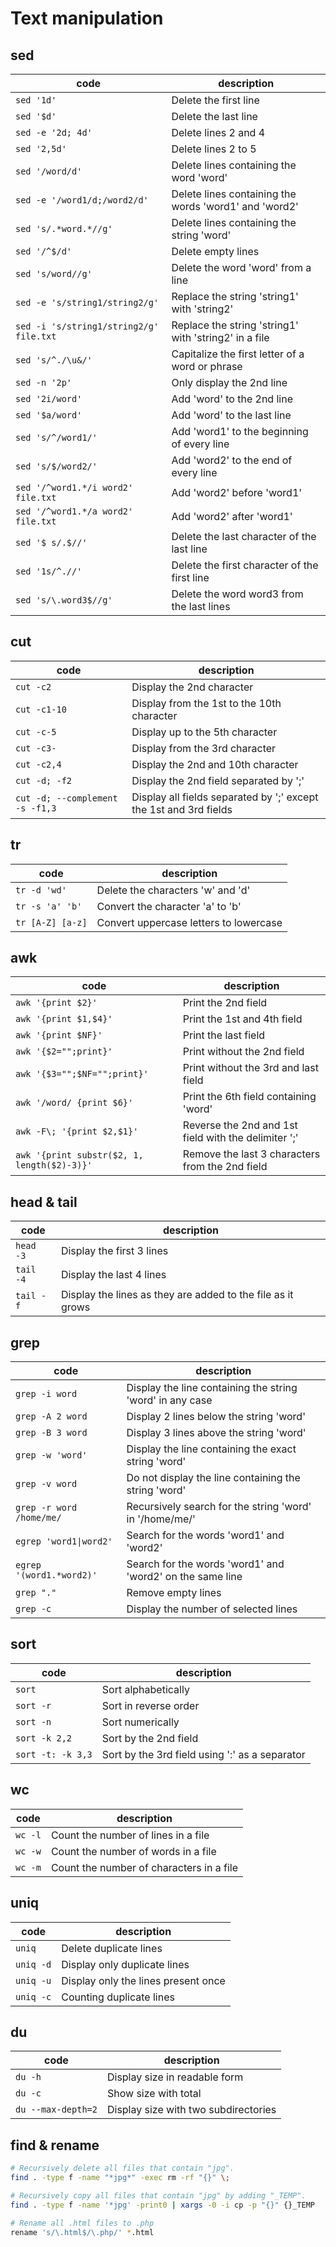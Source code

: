 # Text manipulation

## sed

| code                                    | description                                           |
| --------------------------------------- | ----------------------------------------------------- |
| `sed '1d'`                              | Delete the first line                                 |
| `sed '$d'`                              | Delete the last line                                  |
| `sed -e '2d; 4d'`                       | Delete lines 2 and 4                                  |
| `sed '2,5d'`                            | Delete lines 2 to 5                                   |
| `sed '/word/d'`                         | Delete lines containing the word 'word'               |
| `sed -e '/word1/d;/word2/d'`            | Delete lines containing the words 'word1' and 'word2' |
| `sed 's/.*word.*//g'`                   | Delete lines containing the string 'word'             |
| `sed '/^$/d'`                           | Delete empty lines                                    |
| `sed 's/word//g'`                       | Delete the word 'word' from a line                    |
| `sed -e 's/string1/string2/g'`          | Replace the string 'string1' with 'string2'           |
| `sed -i 's/string1/string2/g' file.txt` | Replace the string 'string1' with 'string2' in a file |
| `sed 's/^./\u&/'`                       | Capitalize the first letter of a word or phrase       |
| `sed -n '2p'`                           | Only display the 2nd line                             |
| `sed '2i/word'`                         | Add 'word' to the 2nd line                            |
| `sed '$a/word'`                         | Add 'word' to the last line                           |
| `sed 's/^/word1/'`                      | Add 'word1' to the beginning of every line            |
| `sed 's/$/word2/'`                      | Add 'word2' to the end of every line                  |
| `sed '/^word1.*/i word2' file.txt`      | Add 'word2' before 'word1'                            |
| `sed '/^word1.*/a word2' file.txt`      | Add 'word2' after 'word1'                             |
| `sed '$ s/.$//'`                        | Delete the last character of the last line            |
| `sed '1s/^.//'`                         | Delete the first character of the first line          |
| `sed 's/\.word3$//g' `                  | Delete the word word3 from the last lines             |

## cut

| code                            | description                                                       |
| ------------------------------- | ----------------------------------------------------------------- |
| `cut -c2`                       | Display the 2nd character                                         |
| `cut -c1-10`                    | Display from the 1st to the 10th character                        |
| `cut -c-5`                      | Display up to the 5th character                                   |
| `cut -c3-`                      | Display from the 3rd character                                    |
| `cut -c2,4`                     | Display the 2nd and 10th character                                |
| `cut -d; -f2`                   | Display the 2nd field separated by ';'                            |
| `cut -d; --complement -s -f1,3` | Display all fields separated by ';' except the 1st and 3rd fields |

## tr

| code             | description                            |
| ---------------- | -------------------------------------- |
| `tr -d 'wd'`     | Delete the characters 'w' and 'd'      |
| `tr -s 'a' 'b'`  | Convert the character 'a' to 'b'       |
| `tr [A-Z] [a-z]` | Convert uppercase letters to lowercase |

## awk

| code                                        | description                                          |
| ------------------------------------------- | ---------------------------------------------------- |
| `awk '{print $2}'`                          | Print the 2nd field                                  |
| `awk '{print $1,$4}'`                       | Print the 1st and 4th field                          |
| `awk '{print $NF}'`                         | Print the last field                                 |
| `awk '{$2="";print}'`                       | Print without the 2nd field                          |
| `awk '{$3="";$NF="";print}'`                | Print without the 3rd and last field                 |
| `awk '/word/ {print $6}'`                   | Print the 6th field containing 'word'                |
| `awk -F\; '{print $2,$1}'`                  | Reverse the 2nd and 1st field with the delimiter ';' |
| `awk '{print substr($2, 1, length($2)-3)}'` | Remove the last 3 characters from the 2nd field      |

## head & tail

| code      | description                                                 |
| --------- | ----------------------------------------------------------- |
| `head -3` | Display the first 3 lines                                   |
| `tail -4` | Display the last 4 lines                                    |
| `tail -f` | Display the lines as they are added to the file as it grows |

## grep

| code                     | description                                               |
| ------------------------ | --------------------------------------------------------- |
| `grep -i word`           | Display the line containing the string 'word' in any case |
| `grep -A 2 word`         | Display 2 lines below the string 'word'                   |
| `grep -B 3 word`         | Display 3 lines above the string 'word'                   |
| `grep -w 'word'`         | Display the line containing the exact string 'word'       |
| `grep -v word`           | Do not display the line containing the string 'word'      |
| `grep -r word /home/me/` | Recursively search for the string 'word' in '/home/me/'   |
| `egrep 'word1\|word2'`   | Search for the words 'word1' and 'word2'                  |
| `egrep '(word1.*word2)'` | Search for the words 'word1' and 'word2' on the same line |
| `grep "."`               | Remove empty lines                                        |
| `grep -c`                | Display the number of selected lines                      |

## sort

| code              | description                                    |
| ----------------- | ---------------------------------------------- |
| `sort`            | Sort alphabetically                            |
| `sort -r`         | Sort in reverse order                          |
| `sort -n`         | Sort numerically                               |
| `sort -k 2,2`     | Sort by the 2nd field                          |
| `sort -t: -k 3,3` | Sort by the 3rd field using ':' as a separator |

## wc

| code    | description                              |
| ------- | ---------------------------------------- |
| `wc -l` | Count the number of lines in a file      |
| `wc -w` | Count the number of words in a file      |
| `wc -m` | Count the number of characters in a file |

## uniq

| code      | description                         |
| --------- | ----------------------------------- |
| `uniq`    | Delete duplicate lines              |
| `uniq -d` | Display only duplicate lines        |
| `uniq -u` | Display only the lines present once |
| `uniq -c` | Counting duplicate lines            |

## du

| code               | description                          |
| ------------------ | ------------------------------------ |
| `du -h`            | Display size in readable form        |
| `du -c`            | Show size with total                 |
| `du --max-depth=2` | Display size with two subdirectories |

## find & rename

```bash
# Recursively delete all files that contain "jpg".
find . -type f -name "*jpg*" -exec rm -rf "{}" \;

# Recursively copy all files that contain "jpg" by adding "_TEMP".
find . -type f -name '*jpg' -print0 | xargs -0 -i cp -p "{}" {}_TEMP

# Rename all .html files to .php
rename 's/\.html$/\.php/' *.html
```
